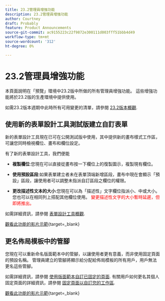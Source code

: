 ```yaml
---
title: 23.2管理員增強功能
description: 23.2管理員增強功能
author: Courtney
draft: Probably
feature: Product Announcements
source-git-commit: ac9155223c22f9872e300111d003fff51bbb4d49
workflow-type: tm+mt
source-wordcount: '312'
ht-degree: 0%

---
```


# 23.2管理員增強功能

本頁面說明在「預覽」環境中23.2版中所做的所有管理員增強功能。 這些增強功能將於23.2版的生產環境中提供使用。

如需23.2版本週期中此時所有可用變更的清單，請參閱 [23.2版本概觀](/help/quicksilver/product-announcements/product-releases/23.2-release-activity/23-2-release-overview.md).

## 使用新的表單設計工具測試版建立自訂表單

新的表單設計工具現在已可在公開測試版中使用，其中提供新的畫布樣式工作區，可讓您同時檢視欄位、畫布和欄位設定。

有了新的表單設計工具，我們便能

* **複製欄位**:您現在可以直接從畫布按一下欄位上的復製圖示，複製現有欄位。

* **使用預設區段**:如果表單建立者未在表單頂端新增區段，畫布中現在會顯示「預設」區段，讓使用者可以調整未指派自訂區段之欄位的權限。

* **更改描述性文本的大小**:您現在可以為「描述性」文字欄位指派小、中或大小。 您也可以在相同列上搭配其他欄位使用。 <span style="color: #ff0000;"> 變更描述性文字的大小暫時延遲，但即將推出。</span></li>

如需詳細資訊，請參閱 [表單設計工具概觀](/help/quicksilver/administration-and-setup/customize-workfront/create-manage-custom-forms/form-designer/form-designer-overview.md).

[觀看此功能的影片示範](https://video.tv.adobe.com/v/3416586/){target=_blank}

## 更名佈局模板中的管腳

您現在可以重新命名版面範本中的管腳，以讓使用者更有意義，而非使用固定頁面的預設名稱。 管理員建立的管腳將顯示給分配給佈局模板的所有用戶，用戶無法更名這些管腳。

如需詳細資訊，請參閱 [使用版面範本自訂已固定的頁面](/help/quicksilver/administration-and-setup/customize-workfront/use-layout-templates/customize-pinned-pages.md). 有關用戶如何更名其個人固定頁面的詳細資訊，請參閱 [固定頁面以自訂您的工作區](/help/quicksilver/workfront-basics/the-new-workfront-experience/pin-pages.md).

[觀看此功能的影片示範](https://video.tv.adobe.com/v/3414364/){target=_blank}
